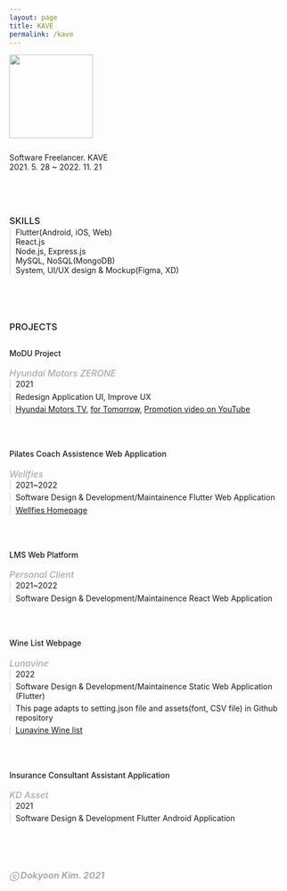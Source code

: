 ```yaml
---
layout: page
title: KAVE
permalink: /kave
---
```


<style>
h1, h2, h3, h4, h5, h6, p, blockquote, pre, ul, ol, dl, figure, .highlight { margin-bottom: -5px; }
h5 { font-size: 16px; color: #AAA; }
.sp {height: 7px;}
b { color: #CCC; font-weight: normal; }
strong { font-weight: 500; }
</style>

<style>
ol {
  margin: 0px 0px 0px .8em;
  padding: 0;
  list-style: "|  ";
  display: grid;
  grid-gap: 0rem;
  grid-template-columns: repeat(auto-fill, 375px);
}
ul {
  margin: 0px 0px 0px .8em;
  padding: 0;
  list-style: "|  ";
  display: grid;
  grid-gap: 0.4em;
  line-height: 1.2em
}
li::marker {
  color: #CCC;
  font-weight: normal; 
}
</style>

<img src="https://doky.space/assets/kave/kave_logo.png" width=150px><br>

<br>

Software Freelancer. KAVE<br>
<span>2021. 5. 28 ~ 2022. 11. 21</span><br>

<br><br><br>

### **SKILLS**

<div class="sp"></div>

<ol>
<li>Flutter(Android, iOS, Web)</li>
<li>React.js</li>
<li>Node.js, Express.js</li>
<li>MySQL, NoSQL(MongoDB)</li>
<li>System, UI/UX design & Mockup(Figma, XD)</li>
</ol>

<br><br><br>

### **PROJECTS**

<div class="sp"></div><div class="sp"></div>

#### **MoDU Project**
##### **Hyundai Motors ZERONE**
<div class="sp"></div>

- 2021
- Redesign Application UI, Improve UX
- [Hyundai Motors TV](https://www.hyundai.co.kr/tv/CONT0000000000004842), [for Tomorrow](https://fortomorrow.org/explore-solutions/project-mo-du), [Promotion video on YouTube](https://www.youtube.com/watch?v=hC0aoKxgAX8)

<br><br>

#### **Pilates Coach Assistence Web Application**
##### **Wellfies**
<div class="sp"></div>

- 2021~2022
- Software Design & Development/Maintainence Flutter Web Application
- [Wellfies Homepage](https://www.wellfies.com/)

<br><br>

#### **LMS Web Platform**
##### **Personal Client**
<div class="sp"></div>

- 2021~2022
- Software Design & Development/Maintainence React Web Application

<br><br>

#### **Wine List Webpage**
##### **Lunavine**
<div class="sp"></div>

- 2022
- Software Design & Development/Maintainence Static Web Application (Flutter)
- This page adapts to setting.json file and assets(font, CSV file) in Github repository
- [Lunavine Wine list](https://lunavinelist.com/)

<br><br>

#### **Insurance Consultant Assistant Application**
##### **KD Asset**
<div class="sp"></div>

- 2021
- Software Design & Development Flutter Android Application

<br><br><br>



##### ⓒ Dokyoon Kim. 2021
